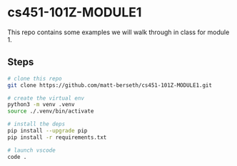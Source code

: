 # cs451-101Z-MODULE1
This repo contains some examples we will walk through in class for module 1.

## Steps
```bash
# clone this repo
git clone https://github.com/matt-berseth/cs451-101Z-MODULE1.git

# create the virtual env
python3 -m venv .venv
source ./.venv/bin/activate

# install the deps
pip install --upgrade pip
pip install -r requirements.txt

# launch vscode
code .
```